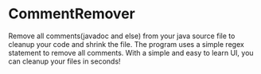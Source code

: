 CommentRemover
==============

Remove all comments(javadoc and else) from your java source file to cleanup your code and shrink the file. The program uses a simple regex statement to remove all comments. With a simple and easy to learn UI, you can cleanup your files in seconds!
